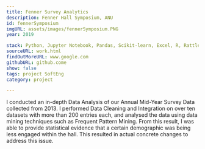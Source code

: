 ```yaml
---
title: Fenner Survey Analytics 
description: Fenner Hall Symposium, ANU 
id: fennerSymposium
imgURL: assets/images/fennerSymposium.PNG 
year: 2019

stack: Python, Jupyter Notebook, Pandas, Scikit-learn, Excel, R, Rattle
sourceURL: work.html
findOutMoreURL: www.google.com
githubURL: github.come
show: false
tags: project SoftEng
category: project

--- 
```

I conducted an in-depth Data Analysis of our Annual Mid-Year Survey Data collected from 2013.
I performed Data Cleaning and Integration on over ten datasets with more than 200 entries each, 
and analysed the data using data mining techniques such as Frequent Pattern Mining.
From this result, I was able to provide statistical evidence that a certain demographic was being less engaged within the hall. 
This resulted in actual concrete changes to address this issue.
